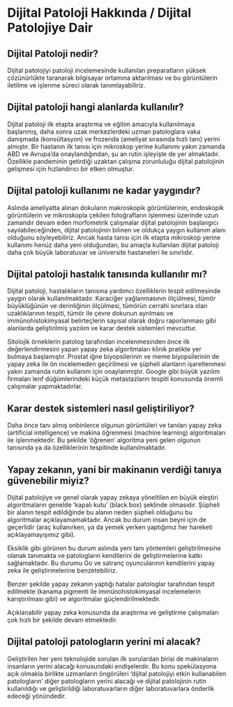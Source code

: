 # Dijital Patoloji Hakkında / Dijital Patolojiye Dair

## Dijital Patoloji nedir?

Dijital patolojiyi patoloji incelemesinde kullanılan preparatların yüksek çözünürlükte taranarak bilgisayar ortamına aktarılması ve bu görüntülerin iletilme ve işlenme süreci olarak tanımlayabiliriz.

## Dijital patoloji hangi alanlarda kullanılır?

Dijital patoloji ilk etapta araştırma ve eğitim amacıyla kullanılmaya başlanmış, daha sonra uzak merkezlerdeki uzman patologlara vaka danışmada (konsültasyon) ve frozenda (ameliyat sırasında hızlı tanı) yerini almıştır. Bir hastanın ilk tanısı için mikroskop yerine kullanımı yakın zamanda ABD ve Avrupa’da onaylandığından, şu an rutin işleyişte de yer almaktadır. Özellikle pandeminin getirdiği uzaktan çalışma zorunluluğu dijital patolojinin gelişmesi için hızlandırıcı bir etken olmuştur.

## Dijital patoloji kullanımı ne kadar yaygındır?

Aslında ameliyatta alınan dokuların makroskopik görüntülerinin, endoskopik görüntülerin ve mikroskopla çekilen fotoğrafların işlenmesi üzerinde uzun zamandır devam eden morfometrik çalışmalar dijital patolojinin başlangıcı sayılabileceğinden, dijital patolojinin bilinen ve oldukça yaygın kullanım alanı olduğunu söyleyebiliriz. Ancak hasta tanısı için ilk etapta mikroskop yerine kullanımı henüz daha yeni olduğundan, bu amaçla kullanılan dijital patoloji daha çok büyük laboratuvar ve üniversite hastaneleri ile sınırlıdır.

## Dijital patoloji hastalık tanısında kullanılır mı?

Dijital patoloji, hastalıkların tanısına yardımcı özelliklerin tespit edilmesinde yaygın olarak kullanılmaktadır. Karaciğer yağlanmasının ölçülmesi, tümör büyüklüğünün ve derinliğinin ölçülmesi, tümörün cerrahi sınırlara olan uzaklıklarının tespiti, tümör ile çevre dokunun ayrılması ve immünohistokimyasal belirteçlerin sayısal olarak doğru raporlanması gibi alanlarda geliştirilmiş yazılım ve karar destek sistemleri mevcuttur.

Sitolojik örneklerin patolog tarafından incelenmesinden önce ilk değerlendirmesini yapan yapay zeka algoritmaları klinik pratikte yer bulmaya başlamıştır. Prostat iğne biyopsilerinin ve meme biyopsilerinin de yapay zeka ile ön incelemeden geçirilmesi ve şüpheli alanların işaretlenmesi yakın zamanda rutin kullanım için onaylanmıştır. Google gibi büyük yazılım firmaları lenf düğümlerindeki küçük metastazların tespiti konusunda önemli çalışmalar yapmaktadırlar. 

## Karar destek sistemleri nasıl geliştiriliyor?

Daha önce tanı almış onbinlerce olgunun görüntüleri ve tanıları yapay zeka (artificial intelligence) ve makina öğrenmesi (machine learning) algoritmaları ile işlenmektedir. Bu şekilde ‘öğrenen’ algoritma yeni gelen olgunun tanısında ya da özelliklerinin tespitinde kullanılmaktadır.

## Yapay zekanın, yani bir makinanın verdiği tanıya güvenebilir miyiz?

Dijital patolojiye ve genel olarak yapay zekaya yöneltilen en büyük eleştiri algoritmaların genelde ‘kapalı kutu’ (black box) şeklinde olmasıdır. Şüpheli bir alanın tespit edildiğinde bu alanın neden şüpheli olduğunu bu algoritmalar açıklayamamaktadır. Ancak bu durum insan beyni için de geçerlidir (araç kullanırken, ya da yemek yerken yaptığımız her hareketi açıklayamayışımız gibi).

Eksiklik gibi görünen bu durum aslında yeni tanı yöntemleri geliştirilmesine olanak tanımakta ve patologların kendilerini de geliştirmelerine katkı sağlamaktadır. Bu durumu Go ve satranç oyuncularının kendilerini yapay zeka ile geliştirmelerine benzetebiliriz.

Benzer şekilde yapay zekanın yaptığı hatalar patologlar tarafından tespit edilmekte (kanama pigmenti ile immünohistokimyasal incelemelerin karıştırılması gibi) ve algoritmalar güçlendirilmektedir.

Açıklanabilir yapay zeka konusunda da araştırma ve geliştirme çalışmaları çok hızlı bir şekilde devam etmektedir.

## Dijital patoloji patologların yerini mi alacak?

Geliştirilen her yeni teknolojide sorulan ilk sorulardan birisi de makinaların insanların yerini alacağı konusundaki endişelerdir. Bu konu spekülasyona açık olmakla birlikte uzmanların öngörüleri ‘dijital patolojiyi etkin kullanabilen patologların’ diğer patologların yerini alacağı ve dijital patolojinin rutin kullanıldığı ve geliştirildiği laboratuvarların diğer laboratuvarlara önderlik edeceği yönündedir.
